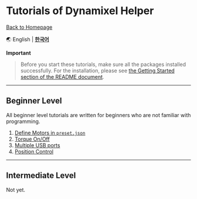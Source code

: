 
# Tutorials of Dynamixel Helper

[Back to Homepage](https://github.com/ryul1206/dynamixel-helper)

🌏
English |
[**한국어**](../ko/TUTORIAL.md)

**Important**

> Before you start these tutorials, make sure all the packages installed successfully. For the installation, please see [the Getting Started section of the README document](../README.md#-Getting-Started).

---

## Beginner Level

All beginner level tutorials are written for beginners who are not familiar with programming.

1. [Define Motors in `preset.json`](make_preset.md)
2. [Torque On/Off](torque.md)
3. [Multiple USB ports](multiple_ports.md)
4. [Position Control](position_control.md)

---

## Intermediate Level

Not yet.